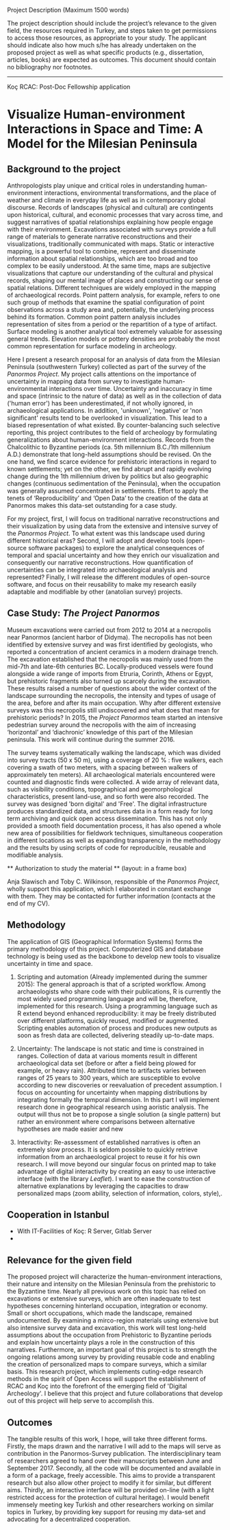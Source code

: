 Project Description (Maximum 1500 words)

The project description should include the project’s relevance to the given
field, the resources required in Turkey, and steps taken to get permissions to
access those resources, as appropriate to your study. The applicant should
indicate also how much s/he has already undertaken on the proposed project as
well as what specific products (e.g., dissertation, articles, books) are
expected as outcomes. This document should contain no bibliography nor
footnotes.  

--------------------------------------------------------------------------------

Koç RCAC: Post-Doc Fellowship application



# Visualize Human-environment Interactions in Space and Time: A Model for the Milesian Peninsula


## Background to the project 
 
Anthropologists play unique and critical roles in understanding
human-environment interactions, environmental transformations, and the place of
weather and climate in everyday life as well as in contemporary global
discourse.  Records of landscapes (physical and cultural) are contingents upon
historical, cultural, and economic processes that vary across time, and suggest
narratives of spatial relationships explaining how people engage with their
environment. Excavations associated with surveys provide a full range of
materials to generate  narrative reconstructions and their visualizations,
traditionally communicated with maps. Static or interactive mapping, is a
powerful tool to combine, represent and disseminate information about spatial
relationships, which are too broad and too complex to be easily understood. At
the same time, maps are subjective visualizations that capture our understanding of
the cultural and physical records, shaping our mental image of places and
constructing our sense of spatial relations. Different techniques are widely
employed in the mapping of archaeological records. Point pattern analysis, for
example, refers to one such group of methods that examine the spatial
configuration of point observations across a study area  and, potentially, the
underlying process behind its formation. Common point pattern analysis includes
representation of sites from a period or the repartition of a type of artifact.
Surface modeling is another analytical tool extremely valuable for assessing
general trends. Elevation models or pottery densities are probably the most
common representation for surface modeling in archeology.

Here I present a research proposal for an analysis of data from the Milesian
Peninsula (southwestern Turkey) collected as part of the survey of the *Panormos 
Project*. My project calls attentions on the importance of uncertainty in
mapping data from survey to investigate human-environmental interactions over time.
Uncertainty and inaccuracy in time and space (intrinsic to the nature of data)
as well as in the collection of data ('human error') has been underestimated, if
not wholly ignored, in archaeological applications. In addition,
'unknown', 'negative' or 'non significant' results tend to be overlooked in
visualization. This lead to a biased representation of what existed. By
counter-balancing such selective reporting, this project contributes to the field of archeology by formulating
generalizations about human-environment interactions.  Records from the
Chalcolithic to Byzantine periods (ca. 5th millennium B.C./1th millennium A.D.)
demonstrate that long-held assumptions should be revised. On the one hand, we
find scarce evidence for prehistoric interactions in regard to known
settlements; yet on the other, we find abrupt and rapidly evolving change
during the 1th millennium driven by politics but also geographic changes
(continuous sedimentation of the Peninsula), when the occupation was generally
assumed concentrated in settlements. Effort to apply the tenets of
‘Reproducibility’ and ‘Open Data’ to the creation of the data at Panormos makes
this data-set outstanding for a case study.

For my project, first, I will focus on traditional narrative reconstructions and
their visualization by using data from the extensive and intensive survey of the
*Panormos Project*. To what extent was this landscape used during different
historical eras?  Second, I will adopt and develop tools (open-source software
packages) to explore the analytical consequences of temporal and spacial
uncertainty and how they enrich our visualization and consequently our narrative
reconstructions.  How quantification of uncertainties can be integrated  into
archaeological analysis and represented?  Finally, I will release the different
modules of open-source software, and focus on their reusability to make my
research easily adaptable and modifiable by other (anatolian survey) projects.  



## Case Study: *The Project Panormos*  

Museum excavations were carried out from 2012 to 2014 at a necropolis near
Panormos (ancient harbor of Didyma). The necropolis has not been identified by
extensive survey and was first identified by geologists, who reported a
concentration of ancient ceramics in a modern drainage trench. The excavation
established that the necropolis was mainly used from the mid-7th and late-6th
centuries BC. Locally-produced vessels were found alongside a wide range of
imports from Etruria, Corinth, Athens or Egypt, but prehistoric fragments also
turned up scarcely during the excavation. These results raised a number of
questions about the wider context of the landscape surrounding the necropolis,
the intensity and types of usage of the area, before and after its main
occupation. Why after different extensive surveys was this necropolis still
undiscovered and what does that mean for prehistoric periods? In 2015, the
*Project Panormos* team started an intensive pedestrian survey around the
necropolis with the aim of increasing ‘horizontal’ and ‘diachronic’ knowledge of
this part of the Milesian peninsula. This work will continue during the summer 2016.

The survey teams systematically walking the landscape, which was divided into
survey tracts (50 x 50 m), using a coverage of 20 % : five walkers, each
covering a swath of two meters, with a spacing between walkers of approximately
ten meters). All archaeological materials encountered were counted and
diagnostic finds were collected. A wide array of relevant data, such as
visibility conditions, topographical and geomorphological characteristics,
present land-use, and so forth were also recorded. The survey was designed 'born
digital' and 'Free'. The digital infrastructure produces standardized data,
and structures data in a form ready for long term archiving and quick
open access dissemination. This has not only provided a smooth field
documentation process, it has also opened a whole new area of possibilities for
fieldwork techniques, simultaneous cooperation in different locations as well as
expanding transparency in the methodology and the results by using scripts of
code for reproducible, reusable and modifiable analysis.


** Authorization to study the material ** (layout: in a frame box)

Anja Slawisch and Toby C. Wilkinson, responsible of the *Panormos Project*,
wholly support this application, which I elaborated in constant exchange with
them. They may be contacted for further information (contacts at the
end of my CV).



## Methodology 

The application of GIS (Geographical Information Systems) forms the primary
methodology of this project. Computerized GIS and database technology is being
used as the backbone to develop new tools to visualize uncertainty in time and
space. 

1.  Scripting and automation (Already implemented during the summer 2015): The
general approach is that of a scripted workflow. Among archaeologists who share
code with their publications, R is currently the most widely used programming
language and will be, therefore, implemented for this research. Using a
programming language such as R extend beyond enhanced reproducibility: it may be
freely distributed over different platforms, quickly reused, modified or
augmented. Scripting enables automation of process and produces new outputs as
soon as fresh data are collected, delivering steadily up-to-date maps.


2. Uncertainty: The landscape is not static and time is constrained in ranges. Collection of
data at various moments result in different archaeological data set (before or after a field being plowed for example,
or heavy rain). Attributed time to artifacts varies between ranges of 25 years to 300
years, which are susceptible to evolve according to new discoveries or
reevaluation of precedent assumption. I focus on accounting for uncertainty when
mapping distributions by integrating formally the temporal dimension. In this
part I will implement research done in geographical research using aoristic
analysis. The output will thus not be to propose a single solution (a single
pattern) but rather an environment where comparisons between alternative
hypotheses are made easier and new 


3. Interactivity: Re-assessment of established narratives is often an extremely
   slow process. It is seldom possible to quickly retrieve information from an
archaeological project to reuse it for his own research. I will move beyond our
singular focus on printed map to take advantage of digital interactivity by
creating an easy to use interactive interface (with the library *Leaflet*). I
want to  ease the  construction of alternative explanations by leveraging the
capacities to draw personalized maps (zoom ability, selection of information,
colors, style),.

## Cooperation in Istanbul

 - With IT-Facilities of Koç: R Server, Gitlab Server
 - 


## Relevance for the given field 

The proposed project will characterize the human-environment interactions, their
nature and intensity on the Milesian Peninsula from the prehistoric to the
Byzantine time. Nearly all previous work on this topic has relied on excavations
or extensive surveys, which are often inadequate to test hypotheses concerning
hinterland occupation, integration or economy. Small or short occupations,
which made the landscape, remained undocumented. By examining a mirco-region
materials using extensive but also intensive survey data and excavation, this work will test
long-held assumptions about the occupation from Prehistoric to Byzantine periods
and explain how uncertainty plays a role in the construction of this narratives.
Furthermore, an important goal of this project is to strength the ongoing
relations among survey by providing reusable code and enabling the creation of
personalized maps to compare surveys, which a similar basis. This research
project, which implements cuting-edge research methods in the spirit of Open
Access will support the establishment of RCAC and Koç into the forefront of the
emerging field of 'Digital Archeology'. I believe that this project and future
collaborations that develop out of this project will help serve to accomplish
this.

## Outcomes 

The tangible results of this work, I hope, will take three different forms.
Firstly, the maps drawn and the narrative I will add to the maps will serve as
contribution in the Panormos-Survey publication. The interdisciplinary team of
researchers agreed to hand over their manuscripts  between June and September 2017.
Secondly, all the code will be documented and available in a form of a package,
freely accessible. This aims to provide a transparent research but also allow
other project to modify it for similar, but different aims. Thirdly, an
interactive interface will be provided on-line (with a light restricted
access for the protection of cultural heritage). I would benefit
immensely meeting key Turkish and other researchers working on similar topics in
Turkey, by providing key support for reusing my data-set and advocating for a
decentralized cooperation.

